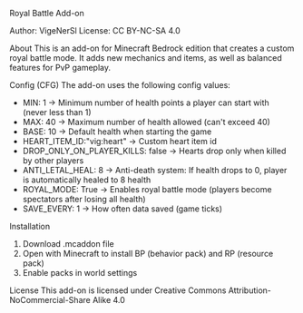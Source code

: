 Royal Battle Add-on

Author: VigeNerSl
License: CC BY-NC-SA 4.0

About
This is an add-on for Minecraft Bedrock edition that creates a custom royal battle mode. It adds new mechanics and items, as well as balanced features for PvP gameplay. 

Config (CFG)
The add-on uses the following config values:
* MIN: 1 → Minimum number of health points a player can start with (never less than 1)
* MAX: 40 → Maximum number of health allowed (can't exceed 40)
* BASE: 10 → Default health when starting the game
* HEART_ITEM_ID:"vig:heart" → Custom heart item id
* DROP_ONLY_ON_PLAYER_KILLS: false → Hearts drop only when killed by other players
* ANTI_LETAL_HEAL: 8 → Anti-death system: If health drops to 0, player is automatically healed to 8 health
* ROYAL_MODE: True → Enables royal battle mode (players become spectators after losing all health)
* SAVE_EVERY: 1 -> How often data saved (game ticks)

Installation
1. Download .mcaddon file
2. Open with Minecraft to install BP (behavior pack) and RP (resource pack)
3. Enable packs in world settings

License This add-on is licensed under Creative Commons Attribution-NoCommercial-Share Alike 4.0